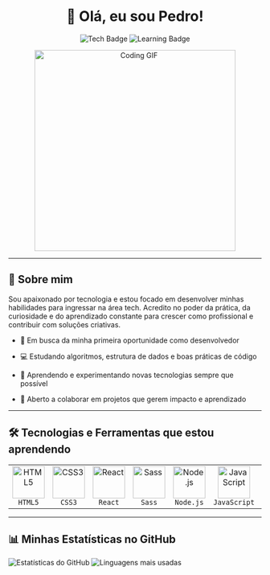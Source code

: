﻿<h1 align="center">👋 Olá, eu sou Pedro!</h1>

<p align="center">
<img src="https://img.shields.io/badge/Desenvolvedor%20BackEnd-JavaScript%20%7C%20C%23%20%7C%20Node.js-blue" alt="Tech Badge">
  <img src="https://img.shields.io/badge/Aprendendo-Node.js%20%7C%20React-green" alt="Learning Badge">
</p>

<div align="center">
  <img src="https://media3.giphy.com/media/v1.Y2lkPTc5MGI3NjExdDltc2NpMWZoNjUzeDY0cTdqc3l6aXI4d2xwcG1lN3FkbWJ4YXB0ZCZlcD12MV9pbnRlcm5hbF9naWZfYnlfaWQmY3Q9Zw/26tn33aiTi1jkl6H6/giphy.gif" width="400" alt="Coding GIF">
</div>

---

## 🧠 Sobre mim

Sou apaixonado por tecnologia e estou focado em desenvolver minhas habilidades para ingressar na área tech. Acredito no poder da prática, da curiosidade e do aprendizado constante para crescer como profissional e contribuir com soluções criativas.

- 🚀 Em busca da minha primeira oportunidade como desenvolvedor

- 💻 Estudando algoritmos, estrutura de dados e boas práticas de código

- 🌱 Aprendendo e experimentando novas tecnologias sempre que possível

- 🤝 Aberto a colaborar em projetos que gerem impacto e aprendizado

---

## 🛠️ Tecnologias e Ferramentas que estou aprendendo
<table>
  <tr>
    <td align="center">
      <a href="https://developer.mozilla.org/pt-BR/docs/Web/HTML" target="_blank" rel="noopener">
        <img src="https://cdn.jsdelivr.net/gh/devicons/devicon/icons/html5/html5-original.svg" alt="HTML5" width="64" />
      </a><br/>
      <code>HTML5</code>
    </td>
    <td align="center">
      <a href="https://developer.mozilla.org/pt-BR/docs/Web/CSS" target="_blank" rel="noopener">
        <img src="https://cdn.jsdelivr.net/gh/devicons/devicon/icons/css3/css3-original.svg" alt="CSS3" width="64" />
      </a><br/>
      <code>CSS3</code>
    </td>
    <td align="center">
      <a href="https://reactjs.org/" target="_blank" rel="noopener">
        <img src="https://cdn.jsdelivr.net/gh/devicons/devicon/icons/react/react-original.svg" alt="React" width="64" />
      </a><br/>
      <code>React</code>
    </td>
    <td align="center">
      <a href="https://sass-lang.com/" target="_blank" rel="noopener">
        <img src="https://cdn.jsdelivr.net/gh/devicons/devicon/icons/sass/sass-original.svg" alt="Sass" width="64" />
      </a><br/>
      <code>Sass</code>
    </td>
    <td align="center">
      <a href="https://nodejs.org/" target="_blank" rel="noopener">
        <img src="https://cdn.jsdelivr.net/gh/devicons/devicon/icons/nodejs/nodejs-original.svg" alt="Node.js" width="64" />
      </a><br/>
      <code>Node.js</code>
    </td>
    <td align="center">
      <a href="https://developer.mozilla.org/pt-BR/docs/Web/JavaScript" target="_blank" rel="noopener">
        <img src="https://cdn.jsdelivr.net/gh/devicons/devicon/icons/javascript/javascript-original.svg" alt="JavaScript" width="64" />
      </a><br/>
      <code>JavaScript</code>
    </td>
    <td align="center">
      <a href="https://www.mysql.com/" target="_blank" rel="noopener">
        <img src="https://cdn.jsdelivr.net/gh/devicons/devicon/icons/mysql/mysql-original.svg" alt="MySQL" width="64" />
      </a><br/>
      <code>MySQL</code>
    </td>
    <td align="center">
      <a href="https://learn.microsoft.com/pt-br/dotnet/csharp/" target="_blank" rel="noopener">
        <img src="https://cdn.jsdelivr.net/gh/devicons/devicon/icons/csharp/csharp-original.svg" alt="C#" width="64" />
      </a><br/>
      <code>C#</code>
    </td>
    <td align="center">
      <a href="https://www.python.org/" target="_blank" rel="noopener">
        <img src="https://cdn.jsdelivr.net/gh/devicons/devicon/icons/python/python-original.svg" alt="Python" width="64" />
      </a><br/>
      <code>Python</code>
    </td>
  </tr>
</table>

---

## 📊 Minhas Estatísticas no GitHub

![Estatísticas do GitHub](https://github-readme-stats.vercel.app/api?username=Pedrin2808&show_icons=true&theme=radical)  ![Linguagens mais usadas](https://github-readme-stats.vercel.app/api/top-langs/?username=Pedrin2808&layout=compact&theme=radical) 


